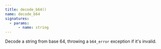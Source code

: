 ```yaml
---
title: decode_b64()
name: decode_b64
signatures:
  - params:
      - name: string
---
```


Decode a string from base 64, throwing a `b64_error` exception if it's invalid.
